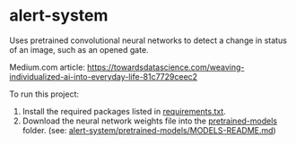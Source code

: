 # alert-system
Uses pretrained convolutional neural networks to detect a change in status of an image, such as an opened gate.

Medium.com article:
   https://towardsdatascience.com/weaving-individualized-ai-into-everyday-life-81c7729ceec2
   
To run this project:
 
 1. Install the required packages listed in [requirements.txt](https://github.com/hergott/alert-system/blob/main/requirements.txt).
 2. Download the neural network weights file into the [pretrained-models](https://github.com/hergott/alert-system/tree/main/pretrained-models) folder.  (see: [alert-system/pretrained-models/MODELS-README.md](https://github.com/hergott/alert-system/blob/main/pretrained-models/MODELS-README.md))
